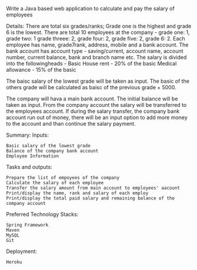 
Write a Java based web application to calculate and pay the salary of employees

Details: There are total six grades/ranks; Grade one is the highest and grade 6 is the lowest. There are total 10 employees at the company - grade one: 1, grade two: 1 grade threee: 2, grade four: 2, grade five: 2, grade 6: 2. Each employee has name, grade7rank, address, mobile and a bank account. The bank account has account type - saving/current, account name, account number, current balance, bank and branch name etc. The salary is divided into the followingheads - Basic House rent - 20% of the basic Medical allowance - 15% of the basic

The baisc salary of the lowest grade will be taken as input. The basic of the others grade will be calculated as baisc of the previous grade + 5000.

The company will hava a main bank account. The initial balance will be taken as input. From the company account the salary will be transferred to the employees account. If during the salary transfer, the company bank account run out of money, there will be an input option to add more money to the account and than continue the salary payment.

Summary: Inputs:

    Basic salary of the lowest grade
    Balance of the company bank account
    Employee Information

Tasks and outputs:

    Prepare the list of empoyees of the company
    Calculate the salary of each employee
    Transfer the salary amount from main account to employees' aacount
    Print/display the name, rank and salary of each employ
    Print/display the total paid salary and remaining balance of the company account

Preferred Technology Stacks:

    Spring Framework
    Maven
    MySQL
    Git

Deployment:

    Heroku

